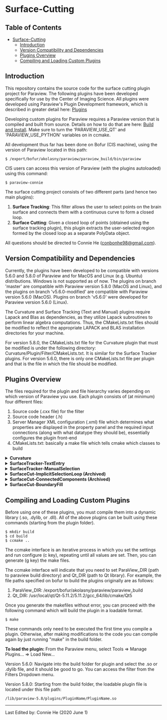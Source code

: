 # Surface-Cutting

## Table of Contents ##
- [Surface-Cutting](#surface-cutting)
  * [Introduction](#introduction)
  * [Version Compatibility and Dependencies](#version-compatibility-and-dependencies)
  * [Plugins Overview](#plugins-overview)
  * [Compiling and Loading Custom Plugins](#compiling-and-loading-custom-plugins)


## Introduction ##
This repository contains the source code for the surface cutting plugin project for Paraview. The following plugins have been developed specifically for use by the Center of Imaging Science. All plugins were developed using Paraview's Plugin Development framework, which is described in greater detail here: [Plugins](https://www.paraview.org/Wiki/ParaView/Plugin_HowTo#Adding_plugins_to_ParaView_source)

Developing custom plugins for Paraview requires a Paraview version that is compiled and built from source. Details on how to do that are here: [Build and Install](https://www.paraview.org/Wiki/ParaView:Build_And_Install). Make sure to turn the 'PARAVIEW_USE_QT' and 'PARAVIEW_USE_PYTHON' variables on in ccmake.

All development thus far has been done on Bofur (CIS machine), using the version of Paraview located in this path:   
```
$ /export/bofur/akolasny/paraview/paraview_build/bin/paraview
```
CIS users can access this version of Paraview (with the plugins autoloaded) using this command:
```
$ paraview-connie
```
The surface cutting project consists of two different parts (and hence two main plugins):
  1. **Surface Tracking**: This filter allows the user to select points on the brain surface and connects them with a continuous curve to form a closed loop.
  2. **Surface Cutting**: Given a closed loop of points (obtained using the surface tracking plugin), this plugin extracts the user-selected region formed by the closed loop as a separate PolyData object.
  
All questions should be directed to Connie He (<conbonhe98@gmail.com>).
  
## Version Compatibility and Dependencies ##
Currently, the plugins have been developed to be compatible with versions 5.6.0 and 5.8.0 of Paraview and for MacOS and Linux (e.g. Ubuntu) distributions. Windows is not supported as of now. The plugins on branch 'master' are compatible with Paraview version 5.8.0 (MacOS and Linux), and the plugins on branch 'v5.6.0-modified' are compatible with Paraview version 5.6.0 (MacOS). Plugins on branch 'v5.6.0' were developed for Paraview version 5.6.0 (Linux).

The Curvature and Surface Tracking (Text and Manual) plugins require Lapack and Blas as dependencies, as they utilize Lapack subroutines to perform linear algebra computations. Thus, the CMakeLists.txt files should be modified to reflect the appropriate LAPACK and BLAS installation directories for your machine. 

For version 5.8.0, the CMakeLists.txt file for the Curvature plugin that must be modified is under the following directory: Curvature/Plugin/Filter/CMakeLists.txt. It is similar for the Surface Tracker plugins. For version 5.6.0, there is only one CMakeLists.txt file per plugin and that is the file in which the file should be modified.

## Plugins Overview ##
The files required for the plugin and file hierarchy varies depending on which version of Paraview you use.
Each plugin consists of (at minimum) four different files:
  1. Source code (.cxx file) for the filter 
  2. Source code header (.h)
  3. Server Manager XML configuration (.xml) file which determines what properties are displayed in the property panel and the required input connections (along with what datatype they should be), essentially configures the plugin front-end
  4. CMakeLists.txt: basically a make file which tells cmake which classes to build
  

<details> 
 <summary> <strong> Curvature </strong> </summary>
This plugin calculates the curvature of the brain surface at each vertex. It implements Hamann's algorithm, which derives a tangent plane at each point and uses it to compute the local shape operator.

  **Input**: 
  - *pipeline browser*: Brain surface that is being processed (vtkPolyData); usually rendered from a BYU file  
  - *property panel*: 
    - set curvature calculation type (mean, gauss, max, min)
    - set neighorhood depth (int)
    - set voxel dimensions [dx, dy, dz] (double)
    
  **Output**: A vtkPolyData object that is the same as the input but with an extra Curvature array in Point Data. 

**Notes**: 
 - Requires Lapack as a dependency.
</details>

<details> 
 <summary> <strong> SurfaceTracker-TextEntry </strong> </summary>
This plugin connects two user-inputted points and has three different modes which determines how the points are connected:
  <ol>
   <li> <strong> Geodesic </strong>: uses Dijkstra's algorithm - simple shortest path dynamic programming approach </li>
   <li> <strong> Gyrus </strong>: uses Dijkstra's algorithm with a modified cost function to ensure that the generated curve is along the Gyri of the brain </li>
   <li> <strong> Sulcus </strong>: similar idea as Gyrus but for sulci </li>
 </ol>
Paraview has an existing filter that calculates geodesic shortest path using Dijkstra's algorithm on a graph which much of the code was based on. The original filter source code can be found here: https://github.com/Kitware/VTK/blob/master/Filters/Modeling/vtkDijkstraGraphGeodesicPath.cxx, along with the documentation here: https://vtk.org/doc/nightly/html/classvtkDijkstraGraphGeodesicPath.html
  
  **Input**: 
  - *pipeline browser*: Brain surface that is being processed (vtkPolyData); usually rendered from a BYU file  
  - *property panel*: 
    - set start vertex (double)
    - set end vertex (double)
    - set line type (geodesic, gyrus, and sulcus) 
    - set curvature type used for cost function (mean, gauss, max, min)
      - may change this later because should really only be using max curvature
    - set neighborhood depth (int)
    - set voxel dimensions [dx, dy, dz] (double)
    
  **Output**: A set of lines corresponding to the curve generated to connect the two points.
</details>

<details> 
 <summary> <strong> SurfaceTracker-ManualSelection </strong> </summary>
This plugin has similar functionality to the SurfaceTracker-TextEntry plugin. The difference is that instead of inputting the start and end vertices, the user can freely select points along the surface and this filter will connect all of these vertices with curves (the three modes of geodesic, gyrus, and sulcus exist as well).

  **Input**: 
  - *pipeline browser*: 
    - Brain surface that is being processed (vtkPolyData); usually rendered from a BYU file
    - User-selected vertices (vtkUnstructuredGrid): use the "interactive Select Points On" toolbar and select points on the surface, extract these points using the "Extract Selection" filter. This will return a vtkUnstructuredGrid that is visible in the pipeline which can be used as an input into this filter.
  - *property panel*: 
    - set line type (geodesic, gyrus, and sulcus)  
    
  **Output**: A set of lines corresponding to the curve generated, which connecst the set of user-selected points.  
  
**Notes**: 
 - This is supposed to work on a string of consecutive points (not just two points) so it is better than the previous method in that way. 
 - If you want to connect different segments using two different modes (geodesic, gyrus, and sulcus), you will need to use the filter twice on two different extracted point selections and then combine them later one with the "Append Geometry" filter. However, you can use the python macros to chain some of these commands together and be more efficient.
</details>

<details> 
 <summary> <strong> SurfaceCut-ImplicitSelectionLoop (Archived) </strong> </summary>
This plugin cuts the brain surface along the curves generated by the surface tracking filter. It uses vtk filter Implicit Selection Loop along with the clip filter to extract the inner region of the loop. Documentation for implicit selection loop can be found here: https://vtk.org/doc/nightly/html/classvtkImplicitSelectionLoop.html, and this is an example using it: https://lorensen.github.io/VTKExamples/site/Cxx/PolyData/ImplicitSelectionLoop/  

  **Input**: 
  - *pipeline browser*: 
    - Brain surface that is being processed (vtkPolyData); usually rendered from a BYU file
    - Output of the Surface Tracker filter (vtkPolyData) that consists of a closed loop of points  
    
  **Output**: A vtkPolyData that is the extracted region.
  
**Notes**: 
 - This method currently doesn't work too well. It relies on the calculation of the implicit function value of each point. There is a clip function which when set to 0, will clip out the positive region (cells outside the loop will have positive implicit function values). However, I suspect this doesn't work too well because the surface itself is irregular and this may only work well for conical or spherical-shaped objects.
 - The results of this filter are variable, but it often doesn't capture the entire region you specified or captures too much.
</details>

<details> 
 <summary> <strong> SurfaceCut-ConnectedComponents (Archived) </strong> </summary>
This plugin is similar in functionality to the SurfaceCut-ImplicitSelectionLoop plugin, but it uses a different algorithm to extract the region inside the loop. We first build an adjacency list to keep track of each vertex's neighbors. Next, we split the brain surface into two components by deleting the cells that are in contact with the vertices along the user-specified path. The plugin also takes as input a vertex that isn't inside the loop, so that we can find all reachable vertices from that outside vertex and remove those from the graph.

  **Input**: 
  - *pipeline browser*: 
    - Brain surface that is being processed (vtkPolyData); usually rendered from a BYU file
    - Output of the Surface Tracker filter (vtkPolyData) that consists of a closed loop of points
    - An outside point (vtkUnstructuredGrid): obtained by selecting a point oustide of the desired region (using the interactive select points on tool) and extracting this selection  
    
  **Output**: A vtkPolyData that is the extracted region.
  
**Notes**:
 - This method is more consistent than the implicit selection loop + clip method, but it takes longer to run (around 30 seconds). 
 - Another downside is that it truncates the region of interest slightly, but still retains most of its general outline.
 - You can use the loop subdivison filter to increase the granularity of the mesh (split each existing triangle into more triangles), but then the plugin takes significantly longer to run.
 </details>
 
<details> 
 <summary> <strong> SurfaceCut-BoundaryFill </strong> </summary>
This plugin is similar in the functionality to the two previous SurfaceCut plugins, but it uses a different algorithm to extract the region inside the loop. It uses the Boundary Fill algorithm adopted from this page: https://www.geeksforgeeks.org/boundary-fill-algorithm/. It is similar to how the 'fill' command in MS Paint works. We first build an adjacency list to keep track of each vertex's neighbors. Next, we start from a user-selected vertex that is inside the desired region and recursively visit neighbors until the boundary (defined by surface tracker loop) is reached. Lastly, we remove the cells that have at least one vertex that wasn't visited, and only keep the cells where all three vertices were visited.

  **Input**: 
  - *pipeline browser*: 
    - Brain surface that is being processed (vtkPolyData); usually rendered from a BYU file
    - Output of the Surface Tracker filter (vtkPolyData) that consists of a closed loop of points
    - An inside point (vtkUnstructuredGrid): obtained by selecting a point inside of the desired region (using the interactive select points on tool) and extracting this selection  
    
  **Output**: A vtkPolyData that corresponds to the extracted region.
  
**Notes**:
 - This method is the most effective surface cut algorithm that I've experimented with so far.
 - It is effective in clipping the desired region most of the time and completes within a second.
 
</details>

## Compiling and Loading Custom Plugins ##
Before using one of these plugins, you must compile them into a dynamic library (.so, .dylib, or .dll).
All of the above plugins can be built using these commands (starting from the plugin folder).

```
$ mkdir build
$ cd build
$ ccmake ..
```

The ccmake interface is an iterative process in which you set the settings and run configure (c key), repeating until all values are set. Then, you can generate (g key) the make files.

The ccmake interface will indicate that you need to set ParaView_DIR (path to paraview build directory) and Qt_DIR (path to Qt library). For example, the file paths specified on bofur to build the plugins originally are as follows:
 1. ParaView_DIR: /export/bofur/akolasny/paraview/paraview_build
 2. Qt_DIR: /usr/local/qt/Qt-5.11.2/5.11.2/gcc_64/lib/cmake/Qt5
 
 Once you generate the makefiles without error, you can proceed with the following command which will build the plugin in a loadable format.
 ```
 $ make
 ```
 
These commands only need to be executed the first time you compile a plugin. Otherwise, after making modifications to the code you can compile again by just running "make" in the build folder. 

**To load the plugin:**
From the Paraview menu, select Tools => Manage Plugins... => Load New...

Version 5.6.0:
Navigate into the build folder for plugin and select the .so or .dylib file, and it should be good to go. You can access the filter from the Filters Dropdown menu.

Version 5.8.0:
Starting from the build folder, the loadable plugin file is located under this file path: 
```
/lib/paraview-5.8/plugins/PluginName/PluginName.so
```
------------------------------------------------------------------------------------------------------------------------------
Last Edited by: Connie He (2020 June 1)
